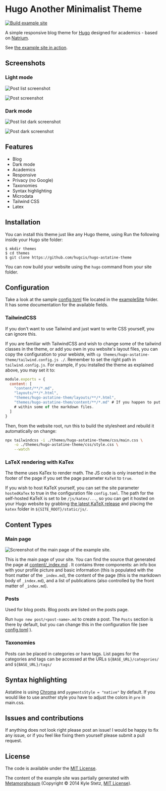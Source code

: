 # Hugo Another Minimalist Theme

[![Build example site](https://github.com/hugcis/hugo-astatine-theme/actions/workflows/main.yml/badge.svg)](https://github.com/hugcis/hugo-astatine-theme/actions/workflows/main.yml)

A simple responsive blog theme for [Hugo](https://gohugo.io/) designed for
academics - based on [Natrium](https://github.com/mobybit/hugo-natrium-theme).

See [the example site in action](https://hugcis.github.io/hugo-astatine-theme/).

## Screenshots

### Light mode

![Post list screenshot](/images/post_list.png)

![Post screenshot](/images/post.png)

### Dark mode

![Post list dark screenshot](/images/post_list_dark.png)

![Post dark screenshot](/images/post_dark.png)

## Features

- Blog
- Dark mode
- Academics
- Responsive
- Privacy (no Google)
- Taxonomies
- Syntax highlighting
- Microdata
- Tailwind CSS
- Latex

## Installation

You can install this theme just like any Hugo theme, using 
Run the following inside your Hugo site folder:

```
$ mkdir themes
$ cd themes
$ git clone https://github.com/hugcis/hugo-astatine-theme
```

You can now build your website using the `hugo` command from your site folder.


## Configuration

Take a look at the sample
[config.toml](https://github.com/hugcis/hugo-astatine-theme/blob/master/exampleSite/config.toml)
file located in the
[exampleSite](https://github.com/hugcis/hugo-astatine-theme/blob/master/exampleSite)
folder. It has some documentation for the available fields.

### TailwindCSS

If you don't want to use Tailwind and just want to write CSS yourself, you can
ignore this.

If you are familiar with TailwindCSS and wish to change some of the tailwind
classes in the theme, or add you own in you website's layout files, you can copy
the configuration to your webiste, with `cp
themes/hugo-astatine-theme/tailwind.config.js ./`. Remember to set the right
path in `tailwind.config.js`. For example, if you installed the theme as
explained above, you may set it to:

``` javascript
module.exports = {
  content: [
    "content/**/*.md",
    "layouts/**/*.html",
    "themes/hugo-astatine-them/layouts/**/*.html",
    "themes/hugo-astatine-them/content/**/*.md" # If you happen to put html 
    # within some of the markdown files.
  ]
}
```

Then, from the website root, run this to build the stylesheet and rebuild it
automatically on change:

``` bash
npx tailwindcss -i ./themes/hugo-astatine-theme/css/main.css \
    -o ./themes/hugo-astatine-theme/css/style.css \
    --watch
```

### LaTeX rendering with KaTex

The theme uses KaTex to render math. The JS code is only inserted in the footer
of the page if you set the page parameter `KaTeX` to `true`. 

If you wish to host KaTeX yourself, you can set the site parameter `hostedKaTex`
to true in the configuration file `config.toml`. The path for the self-hosted
KaTeX is set to be `/js/katex/...`, so you can get it hosted on your Hugo
website by grabbing [the latest KaTeX
release](https://github.com/KaTeX/KaTeX/releases) and placing the `katex` folder
in `${SITE_ROOT}/static/js/`.

## Content Types

### Main page

![Screenshot of the main page of the example
site.](/images/screenshot.png)

This is the main page of your site. You can find the source that generated the
page at
[content/_index.md](https://github.com/hugcis/hugo-astatine-theme/blob/master/exampleSite/content/_index.md)
. It contains three components: an info box with your profile picture and basic
information (this is populated with the front matter of the `_index.md`), the
content of the page (this is the markdown body of `_index.md`), and a list of
publications (also controlled by the front matter of `_index.md`).

### Posts

Used for blog posts. Blog posts are listed on the posts page.

Run `hugo new post/<post-name>.md` to create a post. The `Posts` section is
there by default, but you can change this in the configuration file (see
[config.toml](https://github.com/hugcis/hugo-astatine-theme/blob/master/exampleSite/config.toml)
).

### Taxonomies

Posts can be placed in categories or have tags. List pages for the categories
and tags can be accessed at the URLs `${BASE_URL}/categories/` and `${BASE_URL}/tags/`

## Syntax highlighting

Astatine is using [Chroma](https://gohugo.io/content-management/syntax-highlighting/) and `pygmentsStyle = "native"` by default. If you would like to use another style you have to adjust the colors in `pre` in main.css.

## Issues and contributions

If anything does not look right please post an issue! I would be happy to fix
any issue, or if you feel like fixing them yourself please submit a pull
request.

## License

The code is available under the [MIT License](https://github.com/hugcis/hugo-astatine-theme/blob/master/LICENSE.md). 

The content of the example site was partially generated with [Metamorphosum](http://metaphorpsum.com/) (Copyright © 2014 Kyle Stetz, [MIT License](https://github.com/kylestetz/metaphorpsum/blob/master/LICENSE.md)).
